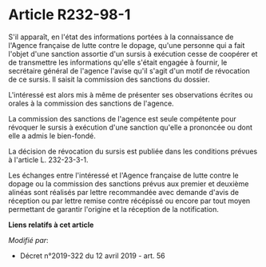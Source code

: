 # Article R232-98-1

S'il apparaît, en l'état des informations portées à la connaissance de l'Agence française de lutte contre le dopage, qu'une
personne qui a fait l'objet d'une sanction assortie d'un sursis à exécution cesse de coopérer et de transmettre les
informations qu'elle s'était engagée à fournir, le secrétaire général de l'agence l'avise qu'il s'agit d'un motif de
révocation de ce sursis. Il saisit la commission des sanctions du dossier. 

L'intéressé est alors mis à même de présenter ses observations écrites ou orales à la commission des sanctions de l'agence. 

La commission des sanctions de l'agence est seule compétente pour révoquer le sursis à exécution d'une sanction qu'elle a
prononcée ou dont elle a admis le bien-fondé. 

La décision de révocation du sursis est publiée dans les conditions prévues à l'article L. 232-23-3-1. 

Les échanges entre l'intéressé et l'Agence française de lutte contre le dopage ou la commission des sanctions prévus aux
premier et deuxième alinéas sont réalisés par lettre recommandée avec demande d'avis de réception ou par lettre remise contre
récépissé ou encore par tout moyen permettant de garantir l'origine et la réception de la notification.

**Liens relatifs à cet article**

_Modifié par_:

  - Décret n°2019-322 du 12 avril 2019 - art. 56
